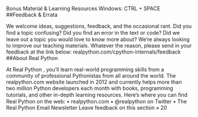 Bonus Material & Learning Resources Windows: CTRL  +  SPACE 
##Feedback & Errata 

 We welcome ideas, suggestions, feedback, and the occasional rant. Did you ﬁnd a topic confusing? Did you ﬁnd an error in the text or code? Did we leave out a topic you would love to know more about? We’re always looking to improve our teaching materials. Whatever the reason, please send in your feedback at the link below: realpython.com/cpython-internals/feedback 
##About Real Python 

 At  Real Python , you’ll learn real-world programming skills from a community of professional Pythonistas from all around the world. The  realpython.com  website launched in 2012 and currently helps more than two million Python developers each month with books, programming tutorials, and other in-depth learning resources. Here’s where you can ﬁnd Real Python on the web: •  realpython.com •  @realpython on Twitter •  The Real Python Email Newsletter Leave feedback on this section » 20